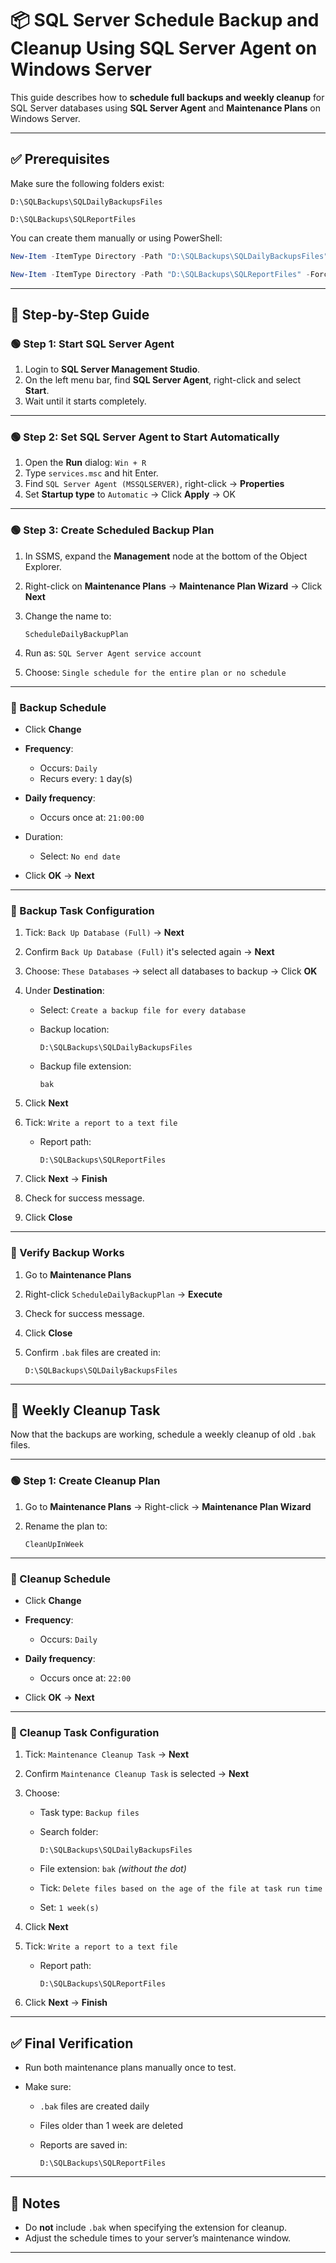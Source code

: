 # 📦 SQL Server Schedule Backup and Cleanup Using SQL Server Agent on Windows Server

This guide describes how to **schedule full backups and weekly cleanup** for SQL Server databases using **SQL Server Agent** and **Maintenance Plans** on Windows Server.

---

## ✅ Prerequisites

Make sure the following folders exist:

```plaintext
D:\SQLBackups\SQLDailyBackupsFiles
````

```plaintext
D:\SQLBackups\SQLReportFiles
````

You can create them manually or using PowerShell:

```powershell
New-Item -ItemType Directory -Path "D:\SQLBackups\SQLDailyBackupsFiles" -Force
```

```powershell
New-Item -ItemType Directory -Path "D:\SQLBackups\SQLReportFiles" -Force
```

---

## 🔹 Step-by-Step Guide

### 🟢 Step 1: Start SQL Server Agent

1. Login to **SQL Server Management Studio**.
2. On the left menu bar, find **SQL Server Agent**, right-click and select **Start**.
3. Wait until it starts completely.

---

### 🟢 Step 2: Set SQL Server Agent to Start Automatically

1. Open the **Run** dialog: `Win + R`
2. Type `services.msc` and hit Enter.
3. Find `SQL Server Agent (MSSQLSERVER)`, right-click → **Properties**
4. Set **Startup type** to `Automatic` → Click **Apply** → OK

---

### 🟢 Step 3: Create Scheduled Backup Plan

1. In SSMS, expand the **Management** node at the bottom of the Object Explorer.
2. Right-click on **Maintenance Plans** → **Maintenance Plan Wizard** → Click **Next**
3. Change the name to:

   ```
   ScheduleDailyBackupPlan
   ```
4. Run as: `SQL Server Agent service account`
5. Choose: `Single schedule for the entire plan or no schedule`

---

### 🔧 Backup Schedule

* Click **Change**
* **Frequency**:

  * Occurs: `Daily`
  * Recurs every: `1` day(s)
* **Daily frequency**:

  * Occurs once at: `21:00:00`
* Duration:

  * Select: `No end date`
* Click **OK** → **Next**

---

### 🔧 Backup Task Configuration

1. Tick: `Back Up Database (Full)` → **Next**
2. Confirm `Back Up Database (Full)` it's selected again → **Next**
3. Choose: `These Databases` → select all databases to backup → Click **OK**
4. Under **Destination**:

   * Select: `Create a backup file for every database`
   * Backup location:

     ```
     D:\SQLBackups\SQLDailyBackupsFiles
     ```
   * Backup file extension:

     ```
     bak
     ```
5. Click **Next**
6. Tick: `Write a report to a text file`

   * Report path:

     ```
     D:\SQLBackups\SQLReportFiles
     ```
7. Click **Next** → **Finish**
8. Check for success message.
9. Click **Close**

---

### 🧪 Verify Backup Works

1. Go to **Maintenance Plans**
2. Right-click `ScheduleDailyBackupPlan` → **Execute**
3. Check for success message.
4. Click **Close**
5. Confirm `.bak` files are created in:

   ```
   D:\SQLBackups\SQLDailyBackupsFiles
   ```

---

## 🧹 Weekly Cleanup Task

Now that the backups are working, schedule a weekly cleanup of old `.bak` files.

---

### 🟢 Step 1: Create Cleanup Plan

1. Go to **Maintenance Plans** → Right-click → **Maintenance Plan Wizard**
2. Rename the plan to:

   ```
   CleanUpInWeek
   ```

---

### 🔧 Cleanup Schedule

* Click **Change**
* **Frequency**:

  * Occurs: `Daily`
* **Daily frequency**:

  * Occurs once at: `22:00`
* Click **OK** → **Next**

---

### 🔧 Cleanup Task Configuration

1. Tick: `Maintenance Cleanup Task` → **Next**
2. Confirm `Maintenance Cleanup Task` is selected → **Next**
3. Choose:

   * Task type: `Backup files`
   * Search folder:

     ```
     D:\SQLBackups\SQLDailyBackupsFiles
     ```
   * File extension: `bak` *(without the dot)*
   * Tick: `Delete files based on the age of the file at task run time`
   * Set: `1 week(s)`
4. Click **Next**
5. Tick: `Write a report to a text file`

   * Report path:

     ```
     D:\SQLBackups\SQLReportFiles
     ```
6. Click **Next** → **Finish**

---

## ✅ Final Verification

* Run both maintenance plans manually once to test.
* Make sure:

  * `.bak` files are created daily
  * Files older than 1 week are deleted
  * Reports are saved in:

    ```
    D:\SQLBackups\SQLReportFiles
    ```

---

## 📝 Notes

* Do **not** include `.bak` when specifying the extension for cleanup.
* Adjust the schedule times to your server’s maintenance window.

---
